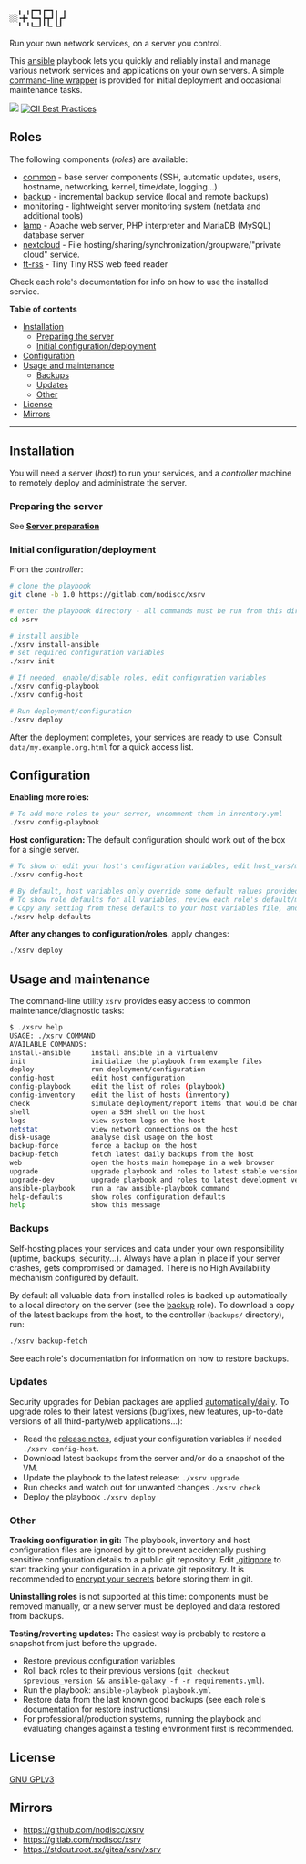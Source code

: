 ```
  ╻ ╻┏━┓┏━┓╻ ╻
░░╺╋╸┗━┓┣┳┛┃┏┛
  ╹ ╹┗━┛╹┗╸┗┛ 
```

Run your own network services, on a server you control.

This [ansible](https://en.wikipedia.org/wiki/Ansible_(software)) playbook lets you quickly and reliably install and manage various network services and applications on your own servers. A simple [command-line wrapper](#usage-and-maintenance) is provided for initial deployment and occasional maintenance tasks.

[![](https://gitlab.com/nodiscc/xsrv/badges/master/pipeline.svg)](https://gitlab.com/nodiscc/xsrv/commits/master)
[![CII Best Practices](https://bestpractices.coreinfrastructure.org/projects/3647/badge)](https://bestpractices.coreinfrastructure.org/projects/3647)

## Roles

The following components (_roles_) are available:

- [common](https://gitlab.com/nodiscc/ansible-xsrv-common) - base server components (SSH, automatic updates, users, hostname, networking, kernel, time/date, logging...)
- [backup](https://gitlab.com/nodiscc/ansible-xsrv-backup) - incremental backup service (local and remote backups)
- [monitoring](https://gitlab.com/nodiscc/ansible-xsrv-monitoring) - lightweight server monitoring system (netdata and additional tools)
- [lamp](https://gitlab.com/nodiscc/ansible-xsrv-lamp) - Apache web server, PHP interpreter and MariaDB (MySQL) database server
- [nextcloud](https://gitlab.com/nodiscc/ansible-xsrv-nextcloud) - File hosting/sharing/synchronization/groupware/"private cloud" service.
- [tt-rss](https://gitlab.com/nodiscc/ansible-xsrv-tt-rss) - Tiny Tiny RSS web feed reader

Check each role's documentation for info on how to use the installed service.

<!-- TODO demo screencast -->

**Table of contents**

<!-- MarkdownTOC -->

- [Installation](#installation)
  - [Preparing the server](#preparing-the-server)
  - [Initial configuration/deployment](#initial-configurationdeployment)
- [Configuration](#configuration)
- [Usage and maintenance](#usage-and-maintenance)
  - [Backups](#backups)
  - [Updates](#updates)
  - [Other](#other)
- [License](#license)
- [Mirrors](#mirrors)

<!-- /MarkdownTOC -->

------------


## Installation

You will need a server (_host_) to run your services, and a _controller_ machine to remotely deploy and administrate the server.


### Preparing the server

See **[Server preparation](server-preparation.md)**


### Initial configuration/deployment

From the _controller_:

```bash
# clone the playbook
git clone -b 1.0 https://gitlab.com/nodiscc/xsrv

# enter the playbook directory - all commands must be run from this directory
cd xsrv

# install ansible
./xsrv install-ansible
# set required configuration variables
./xsrv init

# If needed, enable/disable roles, edit configuration variables
./xsrv config-playbook
./xsrv config-host

# Run deployment/configuration
./xsrv deploy
```

After the deployment completes, your services are ready to use. Consult `data/my.example.org.html` for a quick access list.



## Configuration

**Enabling more roles:**

```bash
# To add more roles to your server, uncomment them in inventory.yml
./xsrv config-playbook
```

**Host configuration:** The default configuration should work out of the box for a single server.

```bash
# To show or edit your host's configuration variables, edit host_vars/my.example.org.yml
./xsrv config-host

# By default, host variables only override some default values provided by roles.
# To show role defaults for all variables, review each role's default/main.yml
# Copy any setting from these defaults to your host variables file, and edit its value.
./xsrv help-defaults

```

**After any changes to configuration/roles**, apply changes: 

```bash
./xsrv deploy
```


## Usage and maintenance

The command-line utility `xsrv` provides easy access to common maintenance/diagnostic tasks:

```bash
$ ./xsrv help
USAGE: ./xsrv COMMAND
AVAILABLE COMMANDS:
install-ansible     install ansible in a virtualenv
init                initialize the playbook from example files
deploy              run deployment/configuration
config-host         edit host configuration
config-playbook     edit the list of roles (playbook)
config-inventory    edit the list of hosts (inventory)
check               simulate deployment/report items that would be changed
shell               open a SSH shell on the host
logs                view system logs on the host
netstat             view network connections on the host
disk-usage          analyse disk usage on the host
backup-force        force a backup on the host
backup-fetch        fetch latest daily backups from the host
web                 open the hosts main homepage in a web browser
upgrade             upgrade playbook and roles to latest stable versions (read the release notes)
upgrade-dev         upgrade playbook and roles to latest development versions
ansible-playbook    run a raw ansible-playbook command
help-defaults       show roles configuration defaults
help                show this message
```

### Backups

Self-hosting places your services and data under your own responsibility (uptime, backups, security...). Always have a plan in place if your server crashes, gets compromised or damaged. There is no High Availability mechanism configured by default.

By default all valuable data from installed roles is backed up automatically to a local directory on the server (see the [backup](https://gitlab.com/nodiscc/ansible-xsrv-backup) role). To download a copy of the latest backups from the host, to the controller (`backups/` directory), run:

```bash
./xsrv backup-fetch
```

See each role's documentation for information on how to restore backups.


### Updates

Security upgrades for Debian packages are applied [automatically/daily](https://gitlab.com/nodiscc/ansible-xsrv-common). To upgrade roles to their latest versions (bugfixes, new features, up-to-date versions of all third-party/web applications...):

- Read the [release notes](https://gitlab.com/nodiscc/xsrv/-/releases), adjust your configuration variables if needed `./xsrv config-host`.
- Download latest backups from the server and/or do a snapshot of the VM.
- Update the playbook to the latest release: `./xsrv upgrade`
- Run checks and watch out for unwanted changes `./xsrv check`
- Deploy the playbook `./xsrv deploy`


### Other

**Tracking configuration in git:** The playbook, inventory and host configuration files are ignored by git to prevent accidentally pushing sensitive configuration details to a public git repository. Edit [.gitignore](.gitignore) to start tracking your configuration in a private git repository. It is recommended to [encrypt your secrets](secrets/README.md) before storing them in git.

**Uninstalling roles** is not supported at this time: components must be removed manually, or a new server must be deployed and data restored from backups.

**Testing/reverting updates:** The easiest way is probably to restore a snapshot from just before the upgrade.

- Restore previous configuration variables
- Roll back roles to their previous versions (`git checkout $previous_version && ansible-galaxy -f -r requirements.yml`).
- Run the playbook:  `ansible-playbook playbook.yml`
- Restore data from the last known good backups (see each role's documentation for restore instructions)
- For professional/production systems, running the playbook and evaluating changes against a testing environment first is recommended.


## License

[GNU GPLv3](LICENSE)


## Mirrors

 - https://github.com/nodiscc/xsrv
 - https://gitlab.com/nodiscc/xsrv
 - https://stdout.root.sx/gitea/xsrv/xsrv